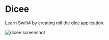 # Dicee
Learn Swift4 by creating roll the dice application.

![dicee screenshot](https://i.imgur.com/V2oqc8P.png?1)
